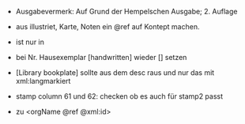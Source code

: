 * Ausgabevermerk: Auf Grund der Hempelschen Ausgabe; 2. Auflage

* aus illustriet, Karte, Noten ein @ref auf Kontept machen.

* <ref target="szdg:Binding"/> ist nur in  <binding> <ab xml="de">

* bei Nr. Hausexemplar  [handwritten] wieder [] setzen

* [Library bookplate] sollte aus dem desc raus und nur das mit xml:langmarkiert

* stamp column 61 und 62: checken ob es auch für stamp2 passt

* <ref target="szdg:LaterOwner"/> zu <orgName @ref @xml:id>